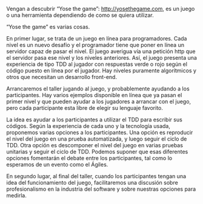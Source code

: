 Vengan a descubrir “Yose the game”: http://yosethegame.com, es un juego o una herramienta dependiendo de como se quiera utilizar.

“Yose the game” es varias cosas.

En primer lugar, se trata de un juego en línea para programadores. Cada nivel es un nuevo desafío y el programador tiene que poner en línea un servidor capaz de pasar el nivel. El juego averigua vía una petición http que el servidor pasa ese nivel y los niveles anteriores. Así, el juego presenta una experiencia de tipo TDD al jugador con respuestas verde o rojo según el código puesto en línea por el jugador. Hay niveles puramente algorítmicos y otros que necesitan un desarrollo front-end.

Arrancaremos el taller jugando al juego, y probablemente ayudando a los participantes. Hay varios ejemplos disponible en línea que ya pasan el primer nivel y que pueden ayudar a los jugadores a arrancar con el juego, pero cada participante esta libre de elegir su lenguaje favorito.

La idea es ayudar a los participantes a utilizar el TDD para escribir sus códigos. Según la experiencia de cada uno y la tecnología usada, proponemos varias opciones a los participantes. Una opción es reproducir el nivel del juego en una prueba automatizada, y luego seguir el ciclo de TDD. Otra opción es descomponer el nivel del juego en varias pruebas unitarias y seguir el ciclo de TDD. Podemos suponer que esas diferentes opciones fomentarán el debate entre los participantes, tal como lo esperamos de un evento como el Ágiles.

En segundo lugar, al final del taller, cuando los participantes tengan una idea del funcionamiento del juego, facilitaremos una discusión sobre profesionalismo en la industria del software y sobre nuestras opciones para medirla.
